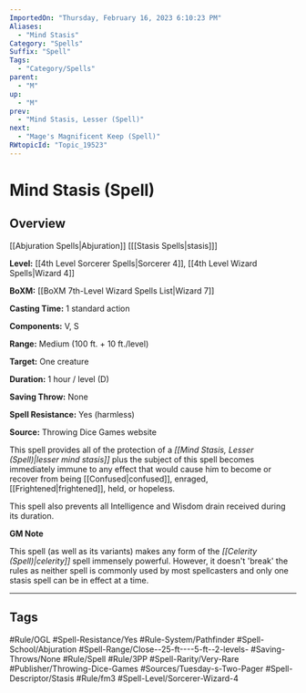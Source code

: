 ```yaml
---
ImportedOn: "Thursday, February 16, 2023 6:10:23 PM"
Aliases:
  - "Mind Stasis"
Category: "Spells"
Suffix: "Spell"
Tags:
  - "Category/Spells"
parent:
  - "M"
up:
  - "M"
prev:
  - "Mind Stasis, Lesser (Spell)"
next:
  - "Mage's Magnificent Keep (Spell)"
RWtopicId: "Topic_19523"
---
```

# Mind Stasis (Spell)
## Overview
[[Abjuration Spells|Abjuration]] \[[[Stasis Spells|stasis]]]

**Level:** [[4th Level Sorcerer Spells|Sorcerer 4]], [[4th Level Wizard Spells|Wizard 4]]

**BoXM:** [[BoXM 7th-Level Wizard Spells List|Wizard 7]]

**Casting Time:** 1 standard action

**Components:** V, S

**Range:** Medium (100 ft. + 10 ft./level)

**Target:** One creature

**Duration:** 1 hour / level (D)

**Saving Throw:** None

**Spell Resistance:** Yes (harmless)

**Source:** Throwing Dice Games website

This spell provides all of the protection of a *[[Mind Stasis, Lesser (Spell)|lesser mind stasis]]* plus the subject of this spell becomes immediately immune to any effect that would cause him to become or recover from being [[Confused|confused]], enraged, [[Frightened|frightened]], held, or hopeless.

This spell also prevents all Intelligence and Wisdom drain received during its duration.

**GM Note**

This spell (as well as its variants) makes any form of the *[[Celerity (Spell)|celerity]]* spell immensely powerful. However, it doesn't 'break' the rules as neither spell is commonly used by most spellcasters and only one stasis spell can be in effect at a time.


---
## Tags
#Rule/OGL #Spell-Resistance/Yes #Rule-System/Pathfinder #Spell-School/Abjuration #Spell-Range/Close--25-ft----5-ft--2-levels- #Saving-Throws/None #Rule/Spell #Rule/3PP #Spell-Rarity/Very-Rare #Publisher/Throwing-Dice-Games #Sources/Tuesday-s-Two-Pager #Spell-Descriptor/Stasis #Rule/fm3 #Spell-Level/Sorcerer-Wizard-4

